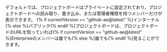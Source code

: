 デフォルトでは、プロジェクトボードはプライベートに設定されており、プロジェクトボードへの読み取り、書き込み、または管理者権限を持つメンバーだけが表示できます。 {% if currentVersion == "github-ae@latest" %}インターナル{% else %}パブリック{% endif %}プロジェクトボードは、プロジェクトボードのURLを知っていれば{% if currentVersion == "github-ae@latest" %}Enterpriseのメンバーは誰でも{% else %}誰でも{% endif %}見ることができます。
